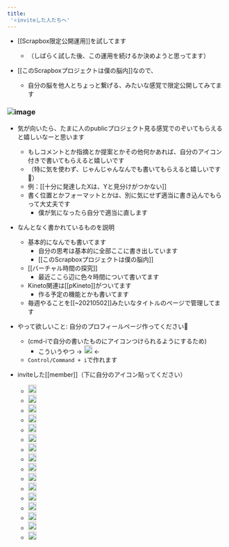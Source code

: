 ```yaml
---
title:
 '⭐️inviteした人たちへ'
---
```


- [[Scrapbox限定公開運用]]を試してます
    - （しばらく試した後、この運用を続けるか決めようと思ってます）

- [[このScrapboxプロジェクトは僕の脳内]]なので、
    - 自分の脳を他人とちょっと繋げる、みたいな感覚で限定公開してみてます
### ![image](https://gyazo.com/ab24774323181bf41fadf692aede4144/thumb/1000)

- 気が向いたら、たまに人のpublicプロジェクト見る感覚でのぞいてもらえると嬉しいなーと思います
    - もしコメントとか指摘とか提案とかその他何かあれば、自分のアイコン付きで書いてもらえると嬉しいです
    - （特に気を使わず、じゃんじゃんなんでも書いてもらえると嬉しいです🙏）
    - 例：[[十分に発達したXは、Yと見分けがつかない]]
    - 書く位置とかフォーマットとかは、別に気にせず適当に書き込んでもらって大丈夫です
        - 僕が気になったら自分で適当に直します

- なんとなく書かれているものを説明
    - 基本的になんでも書いてます
        - 自分の思考は基本的に全部ここに書き出しています
        - [[このScrapboxプロジェクトは僕の脳内]]
    - [[バーチャル時間の探究]]
        - 最近ここら辺に色々時間について書いてます
    - Kineto関連は[[pKineto]]がついてます
        - 作る予定の機能とかも書いてます
    - 毎週やることを[[~20210502]]みたいなタイトルのページで管理してます

- やって欲しいこと: 自分のプロフィールページ作ってください🙏
    - (cmd-iで自分の書いたものにアイコンつけられるようにするため)
        - こういうやつ → <img src='https://scrapbox.io/api/pages/blu3mo-public/blu3mo/icon' alt='blu3mo.icon' height="19.5"/> ←
    - `Control/Command + i`で作れます

- inviteした[[member]]（下に自分のアイコン貼ってください）
    - <img src='https://scrapbox.io/api/pages/blu3mo-public/axokxi/icon' alt='axokxi.icon' height="19.5"/>
    - <img src='https://scrapbox.io/api/pages/blu3mo-public/momeemt/icon' alt='momeemt.icon' height="19.5"/>
    - <img src='https://scrapbox.io/api/pages/blu3mo-public/tkgshn/icon' alt='tkgshn.icon' height="19.5"/>
    - <img src='https://scrapbox.io/api/pages/blu3mo-public/nishio/icon' alt='nishio.icon' height="19.5"/>
    - <img src='https://scrapbox.io/api/pages/blu3mo-public/takker/icon' alt='takker.icon' height="19.5"/>
    - <img src='https://scrapbox.io/api/pages/blu3mo-public/aka/icon' alt='aka.icon' height="19.5"/>
    - <img src='https://scrapbox.io/api/pages/blu3mo-public/chieest/icon' alt='chieest.icon' height="19.5"/>
    - <img src='https://scrapbox.io/api/pages/blu3mo-public/rickshinmi/icon' alt='rickshinmi.icon' height="19.5"/>
    - <img src='https://scrapbox.io/api/pages/blu3mo-public/keidaroo/icon' alt='keidaroo.icon' height="19.5"/>
    - <img src='https://scrapbox.io/api/pages/blu3mo-public/antech33/icon' alt='antech33.icon' height="19.5"/>
    - <img src='https://scrapbox.io/api/pages/blu3mo-public/yutarotanaka601/icon' alt='yutarotanaka601.icon' height="19.5"/>
    - <img src='https://scrapbox.io/api/pages/blu3mo-public/kaya/icon' alt='kaya.icon' height="19.5"/>
    - <img src='https://scrapbox.io/api/pages/blu3mo-public/inoue2002/icon' alt='inoue2002.icon' height="19.5"/>
    - <img src='https://scrapbox.io/api/pages/blu3mo-public/feda/icon' alt='feda.icon' height="19.5"/>
    - <img src='https://scrapbox.io/api/pages/blu3mo-public/u7693/icon' alt='u7693.icon' height="19.5"/>
    - <img src='https://scrapbox.io/api/pages/blu3mo-public/lnlog/icon' alt='lnlog.icon' height="19.5"/>

